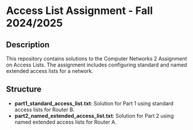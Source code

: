 # Access List Assignment - Fall 2024/2025

## Description
This repository contains solutions to the Computer Networks 2 Assignment on Access Lists. The assignment includes configuring standard and named extended access lists for a network.

## Structure
- **part1_standard_access_list.txt**: Solution for Part 1 using standard access lists for Router B.
- **part2_named_extended_access_list.txt**: Solution for Part 2 using named extended access lists for Router A.

